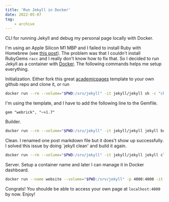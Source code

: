 ```yaml
---
title: 'Run Jekyll in Docker'
date: 2022-05-07
tag:
    - archive
---
```


CLI for running Jekyll and debug my personal page locally with Docker.

I'm using an Apple Silicon M1 MBP and I failed to install Ruby with Homebrew (see [this post](https://www.earthinversion.com/blogging/how-to-install-jekyll-on-appple-m1-macbook/)). The problem was that I couldn't install RubyGems `racc` and I really don't know how to fix that. So I decided to run Jekyll as a container with [Docker](https://github.com/envygeeks/jekyll-docker/blob/master/README.md). The following commands helps me setup everything.

Initialization. Either fork this great [academicpages](https://academicpages.github.io/) template to your own github repo and clone it, or run
``` bash
docker run --rm --volume="$PWD:/srv/jekyll" -it jekyll/jekyll sh -c "chown -R jekyll /usr/gem/ && jekyll new folder_name"
```

I'm using the template, and I have to add the following line to the Gemfile.

```
gem "webrick", "~>1.7"
```

Builder. 

```bash
docker run --rm --volume="$PWD:/srv/jekyll" -it jekyll/jekyll jekyll build
```

Clean. I renamed one post markdown file but it does't show up successfully. I solved this issue by doing `jekyll clean' and build it again.

```bash
docker run --rm --volume="$PWD:/srv/jekyll" -it jekyll/jekyll jekyll clean
```

Server. Setup a container name and later I can manage it in Docker dashboard.

```bash
docker run --name website --volume="$PWD:/srv/jekyll" -p 4000:4000 -it jekyll/jekyll jekyll serve --watch --incremental
```

Congrats! You shoulde be able to access your own page at `localhost:4000` by now. Enjoy!